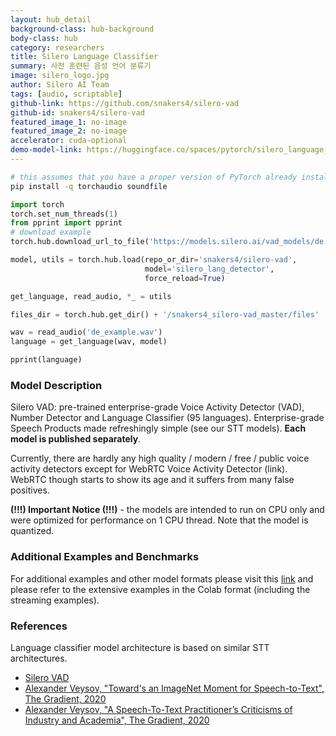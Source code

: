 ```yaml
---
layout: hub_detail
background-class: hub-background
body-class: hub
category: researchers
title: Silero Language Classifier
summary: 사전 훈련된 음성 언어 분류기
image: silero_logo.jpg
author: Silero AI Team
tags: [audio, scriptable]
github-link: https://github.com/snakers4/silero-vad
github-id: snakers4/silero-vad
featured_image_1: no-image
featured_image_2: no-image
accelerator: cuda-optional
demo-model-link: https://huggingface.co/spaces/pytorch/silero_language_classifier
---
```



```bash
# this assumes that you have a proper version of PyTorch already installed
pip install -q torchaudio soundfile
```

```python
import torch
torch.set_num_threads(1)
from pprint import pprint
# download example
torch.hub.download_url_to_file('https://models.silero.ai/vad_models/de.wav', 'de_example.wav')

model, utils = torch.hub.load(repo_or_dir='snakers4/silero-vad',
                              model='silero_lang_detector',
                              force_reload=True)

get_language, read_audio, *_ = utils

files_dir = torch.hub.get_dir() + '/snakers4_silero-vad_master/files'

wav = read_audio('de_example.wav')
language = get_language(wav, model)

pprint(language)
```

### Model Description

Silero VAD: pre-trained enterprise-grade Voice Activity Detector (VAD), Number Detector and Language Classifier (95 languages). Enterprise-grade Speech Products made refreshingly simple (see our STT models). **Each model is published separately**.

Currently, there are hardly any high quality / modern / free / public voice activity detectors except for WebRTC Voice Activity Detector (link). WebRTC though starts to show its age and it suffers from many false positives.

**(!!!) Important Notice (!!!)** - the models are intended to run on CPU only and were optimized for performance on 1 CPU thread. Note that the model is quantized.

### Additional Examples and Benchmarks

For additional examples and other model formats please visit this [link](https://github.com/snakers4/silero-vad) and please refer to the extensive examples in the Colab format (including the streaming examples).

### References

Language classifier model architecture is based on similar STT architectures.

- [Silero VAD](https://github.com/snakers4/silero-vad)
- [Alexander Veysov, "Toward's an ImageNet Moment for Speech-to-Text", The Gradient, 2020](https://thegradient.pub/towards-an-imagenet-moment-for-speech-to-text/)
- [Alexander Veysov, "A Speech-To-Text Practitioner’s Criticisms of Industry and Academia", The Gradient, 2020](https://thegradient.pub/a-speech-to-text-practitioners-criticisms-of-industry-and-academia/)


